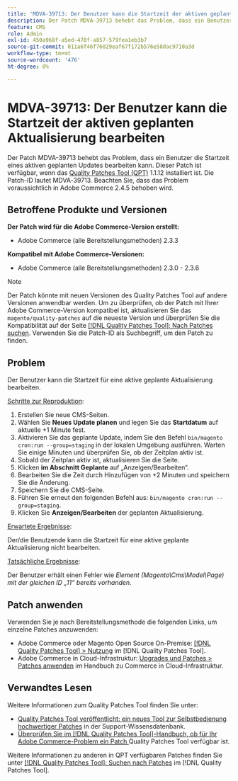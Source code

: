 ```yaml
---
title: 'MDVA-39713: Der Benutzer kann die Startzeit der aktiven geplanten Aktualisierung bearbeiten'
description: Der Patch MDVA-39713 behebt das Problem, dass ein Benutzer die Startzeit eines aktiven geplanten Updates bearbeiten kann. Dieser Patch ist verfügbar, wenn das [Quality Patches Tool (QPT)](https://experienceleague.adobe.com/en/docs/commerce-operations/tools/quality-patches-tool/quality-patches-tool-to-self-serve-quality-patches) 1.1.12 installiert ist. Die Patch-ID lautet MDVA-39713. Beachten Sie, dass das Problem voraussichtlich in Adobe Commerce 2.4.5 behoben wird.
feature: CMS
role: Admin
exl-id: 450a968f-a5ed-478f-a857-579fea1eb3b7
source-git-commit: 011a6f46f76029eaf67f172b576e58dac9710a3d
workflow-type: tm+mt
source-wordcount: '476'
ht-degree: 0%

---
```


# MDVA-39713: Der Benutzer kann die Startzeit der aktiven geplanten Aktualisierung bearbeiten

Der Patch MDVA-39713 behebt das Problem, dass ein Benutzer die Startzeit eines aktiven geplanten Updates bearbeiten kann. Dieser Patch ist verfügbar, wenn das [Quality Patches Tool (QPT)](https://experienceleague.adobe.com/en/docs/commerce-operations/tools/quality-patches-tool/quality-patches-tool-to-self-serve-quality-patches) 1.1.12 installiert ist. Die Patch-ID lautet MDVA-39713. Beachten Sie, dass das Problem voraussichtlich in Adobe Commerce 2.4.5 behoben wird.

## Betroffene Produkte und Versionen

**Der Patch wird für die Adobe Commerce-Version erstellt:**

* Adobe Commerce (alle Bereitstellungsmethoden) 2.3.3

**Kompatibel mit Adobe Commerce-Versionen:**

* Adobe Commerce (alle Bereitstellungsmethoden) 2.3.0 - 2.3.6

>[!NOTE]
>
>Der Patch könnte mit neuen Versionen des Quality Patches Tool auf andere Versionen anwendbar werden. Um zu überprüfen, ob der Patch mit Ihrer Adobe Commerce-Version kompatibel ist, aktualisieren Sie das `magento/quality-patches` auf die neueste Version und überprüfen Sie die Kompatibilität auf der Seite [[!DNL Quality Patches Tool]: Nach Patches suchen](https://experienceleague.adobe.com/en/docs/commerce-operations/tools/quality-patches-tool/quality-patches-tool-to-self-serve-quality-patches). Verwenden Sie die Patch-ID als Suchbegriff, um den Patch zu finden.

## Problem

Der Benutzer kann die Startzeit für eine aktive geplante Aktualisierung bearbeiten.

<u>Schritte zur Reproduktion</u>:

1. Erstellen Sie neue CMS-Seiten.
1. Wählen Sie **Neues Update planen** und legen Sie das **Startdatum** auf aktuelle +1 Minute fest.
1. Aktivieren Sie das geplante Update, indem Sie den Befehl `bin/magento cron:run --group=staging` in der lokalen Umgebung ausführen. Warten Sie einige Minuten und überprüfen Sie, ob der Zeitplan aktiv ist.
1. Sobald der Zeitplan aktiv ist, aktualisieren Sie die Seite.
1. Klicken **im Abschnitt Geplante** auf „Anzeigen/Bearbeiten“.
1. Bearbeiten Sie die Zeit durch Hinzufügen von +2 Minuten und speichern Sie die Änderung.
1. Speichern Sie die CMS-Seite.
1. Führen Sie erneut den folgenden Befehl aus: `bin/magento cron:run --group=staging`.
1. Klicken Sie **Anzeigen/Bearbeiten** der geplanten Aktualisierung.

<u>Erwartete Ergebnisse</u>:

Der/die Benutzende kann die Startzeit für eine aktive geplante Aktualisierung nicht bearbeiten.

<u>Tatsächliche Ergebnisse</u>:

Der Benutzer erhält einen Fehler wie *Element (Magento\Cms\Model\Page) mit der gleichen ID „11“ bereits vorhanden.*

## Patch anwenden

Verwenden Sie je nach Bereitstellungsmethode die folgenden Links, um einzelne Patches anzuwenden:

* Adobe Commerce oder Magento Open Source On-Premise: [[!DNL Quality Patches Tool] > Nutzung](/help/tools/quality-patches-tool/usage.md) im [!DNL Quality Patches Tool].
* Adobe Commerce in Cloud-Infrastruktur: [Upgrades und Patches > Patches anwenden](https://experienceleague.adobe.com/docs/commerce-cloud-service/user-guide/develop/upgrade/apply-patches.html) im Handbuch zu Commerce in Cloud-Infrastruktur.

## Verwandtes Lesen

Weitere Informationen zum Quality Patches Tool finden Sie unter:

* [Quality Patches Tool veröffentlicht: ein neues Tool zur Selbstbedienung hochwertiger Patches](https://experienceleague.adobe.com/en/docs/commerce-operations/tools/quality-patches-tool/quality-patches-tool-to-self-serve-quality-patches) in der Support-Wissensdatenbank.
* [Überprüfen Sie im [!DNL Quality Patches Tool]-Handbuch, ob für Ihr Adobe Commerce-Problem ein Patch ](/help/tools/quality-patches-tool/patches-available-in-qpt/check-patch-for-magento-issue-with-magento-quality-patches.md) Quality Patches Tool verfügbar ist.

Weitere Informationen zu anderen in QPT verfügbaren Patches finden Sie unter [[!DNL Quality Patches Tool]: Suchen nach Patches](https://experienceleague.adobe.com/tools/commerce-quality-patches/index.html) im [!DNL Quality Patches Tool].
